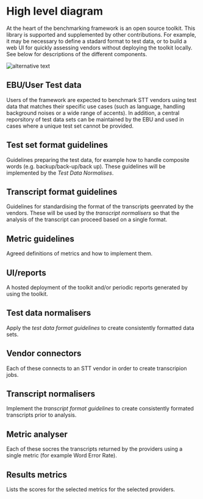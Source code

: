 # High level diagram

At the heart of the benchmarking framework is an open source toolkit. This library is supported and supplemented by other contributions. For example, it may be necessary to define a stadard format to test data, or to build a web UI for quickly assessing vendors without deploying the toolkit locally. See below for descriptions of the different components.        

![alternative text](http://www.plantuml.com/plantuml/proxy?src=https://raw.githubusercontent.com/ebu/ai-benchmarking-stt/master/docs/adr/hld/plantUML.txt&cachebust=1)

## EBU/User Test data
Users of the framework are expected to benchmark STT vendors using test data that matches their specific use cases (such as language,  handling background noises or a wide range of accents). In addition, a central reporsitory of test data sets can be maintained by the EBU and used in cases where a unique test set cannot be provided. 

## Test set format guidelines
Guidelines preparing the test data, for example how to handle composite words (e.g. backup/back-up/back up). These guidelines will be implemented by the _Test Data Normalises_.

## Transcript format guidelines
Guidelines for standardising the format of the transcripts geenrated by the vendors. These will be used by the _transcript normalisers_ so that the analysis of the transcript can proceed based on a single format. 

## Metric guidelines
Agreed definitions of metrics and how to implement them. 

## UI/reports
A hosted deployment of the toolkit and/or periodic reports generated by using the toolkit.

## Test data normalisers
Apply the _test data format guidelines_ to create consistently formatted data sets.

## Vendor connectors
Each of these connects to an STT vendor in order to create transcripion jobs. 

## Transcript normalisers
Implement the _transcript format guidelines_ to create consistently formated transcripts prior to analysis.

## Metric analyser
Each of these socres the transcripts returned by the providers using a single metric (for example Word Error Rate).

## Results metrics
Lists the scores for the selected metrics for the selected providers. 
